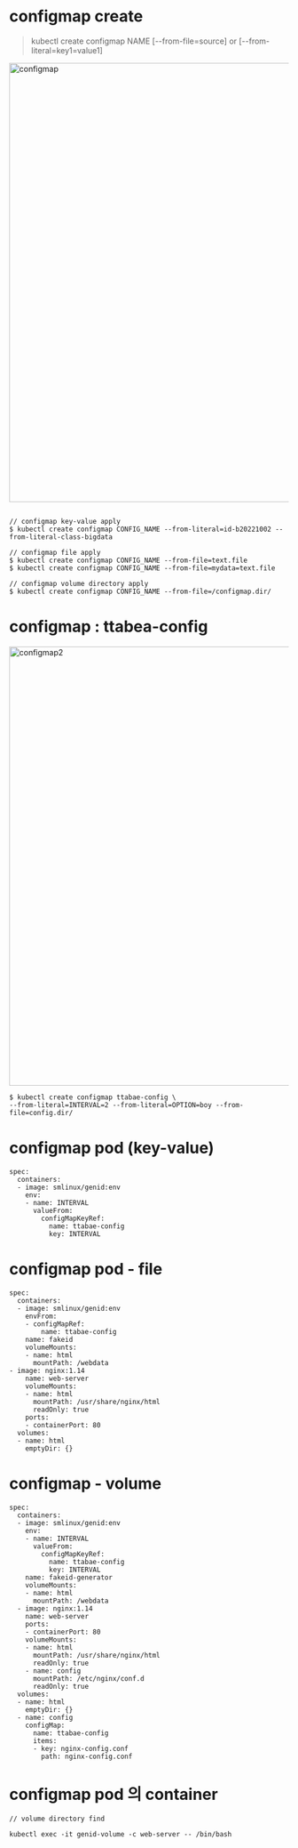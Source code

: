 
# configmap create

> kubectl create configmap NAME [--from-file=source] or [--from-literal=key1=value1] 

<img width="790" alt="configmap" src="https://github.com/innerkube/cka/assets/171396459/fe95b772-5e01-4543-8a25-0551fe3313a7">

```

// configmap key-value apply
$ kubectl create configmap CONFIG_NAME --from-literal=id-b20221002 --from-literal-class-bigdata

// configmap file apply
$ kubectl create configmap CONFIG_NAME --from-file=text.file
$ kubectl create configmap CONFIG_NAME --from-file=mydata=text.file

// configmap volume directory apply
$ kubectl create configmap CONFIG_NAME --from-file=/configmap.dir/

```

# configmap : ttabea-config

<img width="790" alt="configmap2" src="https://github.com/innerkube/cka/assets/171396459/1491a12e-5d24-40d1-8dbc-9d6a2a43b3b6">

```
$ kubectl create configmap ttabae-config \
--from-literal=INTERVAL=2 --from-literal=OPTION=boy --from-file=config.dir/

```


# configmap pod (key-value)

```
spec:
  containers:
  - image: smlinux/genid:env
    env:
    - name: INTERVAL
      valueFrom:
        configMapKeyRef:
          name: ttabae-config
          key: INTERVAL          
```

# configmap pod - file

```
spec:
  containers:
  - image: smlinux/genid:env
    envFrom:
    - configMapRef:
        name: ttabae-config
    name: fakeid
    volumeMounts:
    - name: html
      mountPath: /webdata
- image: nginx:1.14
    name: web-server
    volumeMounts:
    - name: html
      mountPath: /usr/share/nginx/html
      readOnly: true
    ports:
    - containerPort: 80
  volumes:
  - name: html
    emptyDir: {}
```

# configmap - volume

```
spec:
  containers:
  - image: smlinux/genid:env
    env:
    - name: INTERVAL
      valueFrom:
        configMapKeyRef:
          name: ttabae-config
          key: INTERVAL
    name: fakeid-generator
    volumeMounts:
    - name: html
      mountPath: /webdata
  - image: nginx:1.14
    name: web-server
    ports:
    - containerPort: 80
    volumeMounts:
    - name: html
      mountPath: /usr/share/nginx/html
      readOnly: true
    - name: config
      mountPath: /etc/nginx/conf.d
      readOnly: true
  volumes:
  - name: html
    emptyDir: {}
  - name: config
    configMap:
      name: ttabae-config
      items:
      - key: nginx-config.conf
        path: nginx-config.conf

```


# configmap pod 의 container 

```
// volume directory find

kubectl exec -it genid-volume -c web-server -- /bin/bash
```







